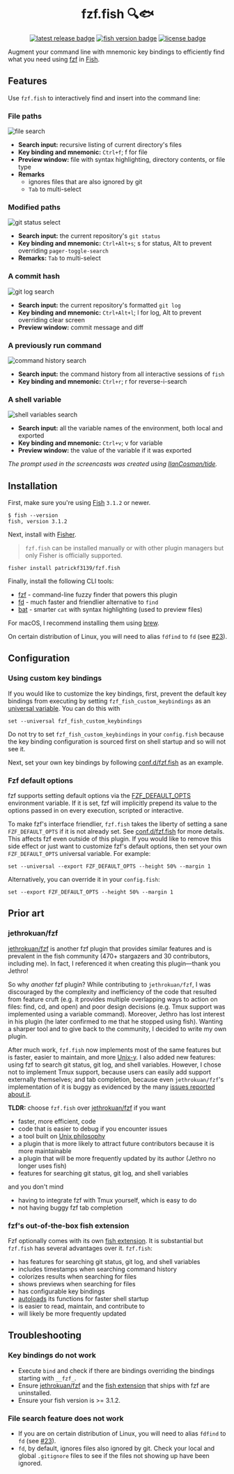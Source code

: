 <div align="center">

# fzf.fish 🔍🐟

[![latest release badge][]][releases] [![fish version badge][]](#installation) [![license badge][]][license]

</div>

Augment your command line with mnemonic key bindings to efficiently find what you need using [fzf][] in [Fish][].

## Features

Use `fzf.fish` to interactively find and insert into the command line:

### File paths

![file search][]

- **Search input:** recursive listing of current directory's files
- **Key binding and mnemonic:** `Ctrl+f`; f for file
- **Preview window:** file with syntax highlighting, directory contents, or file type
- **Remarks**
  - ignores files that are also ignored by git
  - `Tab` to multi-select

### Modified paths

![git status select][]

- **Search input:** the current repository's `git status`
- **Key binding and mnemonic:** `Ctrl+Alt+s`; s for status, Alt to prevent overriding `pager-toggle-search`
- **Remarks:** `Tab` to multi-select

### A commit hash

![git log search][]

- **Search input:** the current repository's formatted `git log`
- **Key binding and mnemonic:** `Ctrl+Alt+l`; l for log, Alt to prevent overriding clear screen
- **Preview window:** commit message and diff

### A previously run command

![command history search][]

- **Search input:** the command history from all interactive sessions of `fish`
- **Key binding and mnemonic:** `Ctrl+r`; r for reverse-i-search

### A shell variable

![shell variables search][]

- **Search input:** all the variable names of the environment, both local and exported
- **Key binding and mnemonic:** `Ctrl+v`; v for variable
- **Preview window:** the value of the variable if it was exported

_The prompt used in the screencasts was created using [IlanCosman/tide][]._

## Installation

First, make sure you're using [Fish][] `3.1.2` or newer.

```console
$ fish --version
fish, version 3.1.2
```

Next, install with [Fisher][]. 

> `fzf.fish` can be installed manually or with other plugin managers but only Fisher is officially supported.

```fish
fisher install patrickf3139/fzf.fish
```

Finally, install the following CLI tools:

- [fzf][] - command-line fuzzy finder that powers this plugin
- [fd][] - much faster and friendlier alternative to `find`
- [bat][] - smarter `cat` with syntax highlighting (used to preview files)

For macOS, I recommend installing them using [brew][].

On certain distribution of Linux, you will need to alias `fdfind` to `fd` (see [#23][]).

## Configuration

### Using custom key bindings

If you would like to customize the key bindings, first, prevent the default key bindings from executing by setting `fzf_fish_custom_keybindings` as an [universal variable][]. You can do this with

```fish
set --universal fzf_fish_custom_keybindings
```

Do not try to set `fzf_fish_custom_keybindings` in your `config.fish` because the key binding configuration is sourced first on shell startup and so will not see it.

Next, set your own key bindings by following [conf.d/fzf.fish][] as an example.

### Fzf default options

fzf supports setting default options via the [FZF_DEFAULT_OPTS][] environment variable. If it is set, fzf will implicitly prepend its value to the options passed in on every execution, scripted or interactive.

To make fzf's interface friendlier, `fzf.fish` takes the liberty of setting a sane `FZF_DEFAULT_OPTS` if it is not already set. See [conf.d/fzf.fish][] for more details. This affects fzf even outside of this plugin. If you would like to remove this side effect or just want to customize fzf's default options, then set your own `FZF_DEFAULT_OPTS` universal variable. For example:

```fish
set --universal --export FZF_DEFAULT_OPTS --height 50% --margin 1
```

Alternatively, you can override it in your `config.fish`:

```fish
set --export FZF_DEFAULT_OPTS --height 50% --margin 1
```

## Prior art

### jethrokuan/fzf

[jethrokuan/fzf][] is another fzf plugin that provides similar features and is prevalent in the fish community (470+ stargazers and 30 contributors, including me). In fact, I referenced it when creating this plugin—thank you Jethro!

So why _another_ fzf plugin? While contributing to `jethrokuan/fzf`, I was discouraged by the complexity and inefficiency of the code that resulted from feature cruft (e.g. it provides multiple overlapping ways to action on files: find, cd, and open) and poor design decisions (e.g. Tmux support was implemented using a variable command). Moreover, Jethro has lost interest in his plugin (he later confirmed to me that he stopped using fish). Wanting a sharper tool and to give back to the community, I decided to write my own plugin.

After much work, `fzf.fish` now implements most of the same features but is faster, easier to maintain, and more [Unix-y][unix philosophy]. I also added new features: using fzf to search git status, git log, and shell variables. However, I chose not to implement Tmux support, because users can easily add support externally themselves; and tab completion, because even `jethrokuan/fzf`'s implementation of it is buggy as evidenced by the many [issues reported about it][].

**TLDR:** choose `fzf.fish` over [jethrokuan/fzf][] if you want

- faster, more efficient, code
- code that is easier to debug if you encounter issues
- a tool built on [Unix philosophy][]
- a plugin that is more likely to attract future contributors because it is more maintainable
- a plugin that will be more frequently updated by its author (Jethro no longer uses fish)
- features for searching git status, git log, and shell variables

and you don't mind

- having to integrate fzf with Tmux yourself, which is easy to do
- not having buggy fzf tab completion

### fzf's out-of-the-box fish extension

Fzf optionally comes with its own [fish extension][]. It is substantial but `fzf.fish` has several advantages over it. `fzf.fish`:

- has features for searching git status, git log, and shell variables
- includes timestamps when searching command history
- colorizes results when searching for files
- shows previews when searching for files
- has configurable key bindings
- [autoloads][] its functions for faster shell startup
- is easier to read, maintain, and contribute to
- will likely be more frequently updated

## Troubleshooting

### Key bindings do not work

- Execute `bind` and check if there are bindings overriding the bindings starting with `__fzf_`.
- Ensure [jethrokuan/fzf][] and the [fish extension][] that ships with fzf are uninstalled.
- Ensure your fish version is >= 3.1.2.

### File search feature does not work

- If you are on certain distribution of Linux, you will need to alias `fdfind` to `fd` (see [#23][]).
- `fd`, by default, ignores files also ignored by git. Check your local and global `.gitignore` files to see if the files not showing up have been ignored.

[#23]: https://github.com/patrickf3139/fzf.fish/issues/23
[autoloads]: https://fishshell.com/docs/current/tutorial.html#autoloading-functions
[bat]: https://github.com/sharkdp/bat
[brew]: https://brew.sh
[command history search]: images/command_history.gif
[conf.d/fzf.fish]: conf.d/fzf.fish
[fd]: https://github.com/sharkdp/fd
[file search]: images/directory.gif
[fish extension]: https://github.com/junegunn/fzf/blob/master/shell/key-bindings.fish
[fish version badge]: https://img.shields.io/badge/fish-3.1.2%2B-blue
[Fish]: http://fishshell.com
[Fisher]: https://github.com/jorgebucaran/fisher
[fzf_default_opts]: https://github.com/junegunn/fzf#environment-variables
[fzf]: https://github.com/junegunn/fzf
[git log search]: images/git_log.gif
[git status select]: images/git_status.gif
[ilancosman/tide]: https://github.com/IlanCosman/tide
[issues reported about it]: https://github.com/jethrokuan/fzf/issues?q=is%3Aissue+tab
[jethrokuan/fzf]: https://github.com/jethrokuan/fzf
[latest release badge]: https://img.shields.io/github/v/release/patrickf3139/fzf.fish
[license badge]: https://img.shields.io/github/license/patrickf3139/fzf.fish
[license]: LICENSE.md
[releases]: https://github.com/patrickf3139/fzf.fish/releases
[shell variables search]: images/shell_variables.gif
[universal variable]: https://fishshell.com/docs/current/#more-on-universal-variables
[unix philosophy]: https://en.wikipedia.org/wiki/Unix_philosophy
